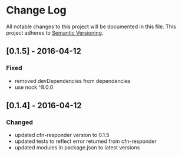 # Change Log
All notable changes to this project will be documented in this file.
This project adheres to [Semantic Versioning](http://semver.org/).

## [0.1.5] - 2016-04-12

### Fixed
- removed devDependencies from dependencies
- use nock ^8.0.0

## [0.1.4] - 2016-04-12

### Changed
- updated cfn-responder version to 0.1.5
- updated tests to reflect error returned from cfn-responder
- updated modules in package.json to latest versions

